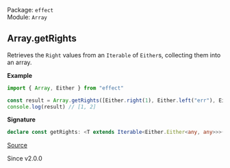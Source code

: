 Package: `effect`<br />
Module: `Array`<br />

## Array.getRights

Retrieves the `Right` values from an `Iterable` of `Either`s, collecting them into an array.

**Example**

```ts
import { Array, Either } from "effect"

const result = Array.getRights([Either.right(1), Either.left("err"), Either.right(2)])
console.log(result) // [1, 2]
```

**Signature**

```ts
declare const getRights: <T extends Iterable<Either.Either<any, any>>>(self: T) => Array<Either.Either.Right<ReadonlyArray.Infer<T>>>
```

[Source](https://github.com/Effect-TS/effect/tree/main/packages/effect/src/Array.ts#L2574)

Since v2.0.0